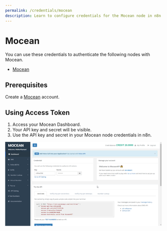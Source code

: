 ```yaml
---
permalink: /credentials/mocean
description: Learn to configure credentials for the Mocean node in n8n
---
```


# Mocean

You can use these credentials to authenticate the following nodes with Mocean.
- [Mocean](../../nodes-library/nodes/Mocean/README.md)

## Prerequisites

Create a [Mocean](https://dashboard.moceanapi.com/register?fr=n8n) account.

## Using Access Token

1. Access your Mocean Dashboard.
2. Your API key and secret will be visible.
3. Use the API key and secret in your Mocean node credentials in n8n.

![Getting Mocean credentials](./using-access-token.gif)
